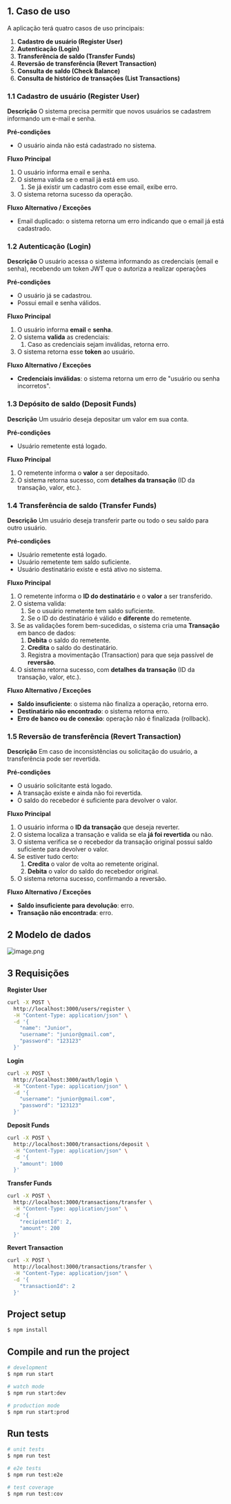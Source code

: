 ## 1. Caso de uso

A aplicação terá quatro casos de uso principais:

1. **Cadastro de usuário (Register User)**
2. **Autenticação (Login)**
3. **Transferência de saldo (Transfer Funds)**
4. **Reversão de transferência (Revert Transaction)**
5. **Consulta de saldo (Check Balance)**
6. **Consulta de histórico de transações (List Transactions)**

### 1.1 Cadastro de usuário (Register User)

**Descrição**
O sistema precisa permitir que novos usuários se cadastrem informando um e-mail e senha.

**Pré-condições**

- O usuário ainda não está cadastrado no sistema.

**Fluxo Principal**

1. O usuário informa email e senha.
2. O sistema valida se o email já está em uso.
    1. Se já existir um cadastro com esse email, exibe erro.
3. O sistema retorna sucesso da operação.

**Fluxo Alternativo / Exceções**

- Email duplicado: o sistema retorna um erro indicando que o email já está cadastrado.

### 1.2 Autenticação (Login)

**Descrição**
O usuário acessa o sistema informando as credenciais (email e senha), recebendo um token JWT que o autoriza a realizar operações

**Pré-condições**

- O usuário já se cadastrou.
- Possui email e senha válidos.

**Fluxo Principal**

1. O usuário informa **email** e **senha**.
2. O sistema **valida** as credenciais:
    1. Caso as credenciais sejam inválidas, retorna erro.
3. O sistema retorna esse **token** ao usuário.

**Fluxo Alternativo / Exceções**

- **Credenciais inválidas**: o sistema retorna um erro de "usuário ou senha incorretos".

### 1.3 Depósito de saldo (Deposit Funds)

**Descrição**
Um usuário deseja depositar um valor em sua conta.

**Pré-condições**

- Usuário remetente está logado.

**Fluxo Principal**

1. O remetente informa o **valor** a ser depositado.
4. O sistema retorna sucesso, com **detalhes da transação** (ID da transação, valor, etc.).

### 1.4 Transferência de saldo (Transfer Funds)

**Descrição**
Um usuário deseja transferir parte ou todo o seu saldo para outro usuário.

**Pré-condições**

- Usuário remetente está logado.
- Usuário remetente tem saldo suficiente.
- Usuário destinatário existe e está ativo no sistema.

**Fluxo Principal**

1. O remetente informa o **ID do destinatário** e o **valor** a ser transferido.
2. O sistema valida:
    1. Se o usuário remetente tem saldo suficiente.
    2. Se o ID do destinatário é válido e **diferente** do remetente.
3. Se as validações forem bem-sucedidas, o sistema cria uma **Transação** em banco de dados:
    1. **Debita** o saldo do remetente.
    2. **Credita** o saldo do destinatário.
    3. Registra a movimentação (Transaction) para que seja passível de **reversão**.
4. O sistema retorna sucesso, com **detalhes da transação** (ID da transação, valor, etc.).

**Fluxo Alternativo / Exceções**

- **Saldo insuficiente**: o sistema não finaliza a operação, retorna erro.
- **Destinatário não encontrado**: o sistema retorna erro.
- **Erro de banco ou de conexão**: operação não é finalizada (rollback).

### 1.5 Reversão de transferência (Revert Transaction)

**Descrição**
Em caso de inconsistências ou solicitação do usuário, a transferência pode ser revertida.

**Pré-condições**

- O usuário solicitante está logado.
- A transação existe e ainda não foi revertida.
- O saldo do recebedor é suficiente para devolver o valor.

**Fluxo Principal**

1. O usuário informa o **ID da transação** que deseja reverter.
2. O sistema localiza a transação e valida se ela **já foi revertida** ou não.
3. O sistema verifica se o recebedor da transação original possui saldo suficiente para devolver o valor.
4. Se estiver tudo certo:
    1. **Credita** o valor de volta ao remetente original.
    2. **Debita** o valor do saldo do recebedor original.
5. O sistema retorna sucesso, confirmando a reversão.

**Fluxo Alternativo / Exceções**

- **Saldo insuficiente para devolução**: erro.
- **Transação não encontrada**: erro.

## 2 Modelo de dados

![image.png](https://prod-files-secure.s3.us-west-2.amazonaws.com/1ef34182-ae4f-46f6-9663-013a1bb02409/f259899c-c44a-4d19-b119-968908c35c79/image.png)

## 3 Requisições

**Register User**
```bash
curl -X POST \
  http://localhost:3000/users/register \
  -H "Content-Type: application/json" \
  -d '{
    "name": "Junior",
    "username": "junior@gmail.com",
    "password": "123123"
  }'
```

**Login**
```bash
curl -X POST \
  http://localhost:3000/auth/login \
  -H "Content-Type: application/json" \
  -d '{
    "username": "junior@gmail.com",
    "password": "123123"
  }'
```

**Deposit Funds**
```bash
curl -X POST \
  http://localhost:3000/transactions/deposit \
  -H "Content-Type: application/json" \
  -d '{
    "amount": 1000
  }'
```

**Transfer Funds**
```bash
curl -X POST \
  http://localhost:3000/transactions/transfer \
  -H "Content-Type: application/json" \
  -d '{
    "recipientId": 2,
    "amount": 200
  }'
```

**Revert Transaction**
```bash
curl -X POST \
  http://localhost:3000/transactions/transfer \
  -H "Content-Type: application/json" \
  -d '{
    "transactionId": 2
  }'
```

## Project setup

```bash
$ npm install
```

## Compile and run the project

```bash
# development
$ npm run start

# watch mode
$ npm run start:dev

# production mode
$ npm run start:prod
```

## Run tests

```bash
# unit tests
$ npm run test

# e2e tests
$ npm run test:e2e

# test coverage
$ npm run test:cov
```